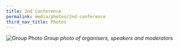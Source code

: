 ```yaml
---
title: 2nd Conference
permalink: media/photos/2nd-conference
third_nav_title: Photos
---
```


![Group Photo](/images/02.JPG) 
*Group photo of organisers, speakers and moderators*
<br>
<br>

